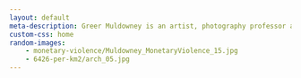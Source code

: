 ```yaml
---
layout: default
meta-description: Greer Muldowney is an artist, photography professor and independent curator based in Boston, Massachusetts.
custom-css: home
random-images:
    - monetary-violence/Muldowney_MonetaryViolence_15.jpg
    - 6426-per-km2/arch_05.jpg
---
```

<div id="background">
</div>
<div id="overlay">
</div>

<style>
#background {
    background-image: url("{{ '/assets/series/monetary-violence/Assembly_Row_06.jpg' | relative_url }}");
}
</style>
<script type="text/javascript">
let element = document.getElementById("background");
let possibleImages = [
{% for random-image in page.random-images %}
"{{ '/assets/series/' | append: random-image | relative_url }}",
{% endfor %}
];
element.style.backgroundImage = `url("${possibleImages[Math.floor(Math.random() * possibleImages.length)]}")`;
</script>